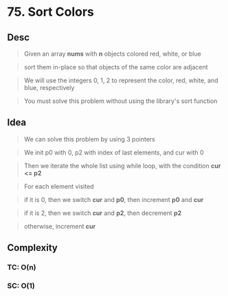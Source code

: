 # 75. Sort Colors

## Desc

> Given an array **nums** with **n** objects colored red, white, or blue

> sort them in-place so that objects of the same color are adjacent

> We will use the integers 0, 1, 2 to represent the color, red, white, and blue, respectively

> You must solve this problem without using the library's sort function

## Idea

> We can solve this problem by using 3 pointers

> We init p0 with 0, p2 with index of last elements, and cur with 0

> Then we iterate the whole list using while loop, with the condition **cur <= p2**

> For each element visited

> if it is 0, then we switch **cur** and **p0**, then increment **p0** and **cur**

> if it is 2, then we switch **cur** and **p2**, then decrement **p2**

> otherwise, increment **cur**

## Complexity

### TC: O(n)

### SC: O(1)